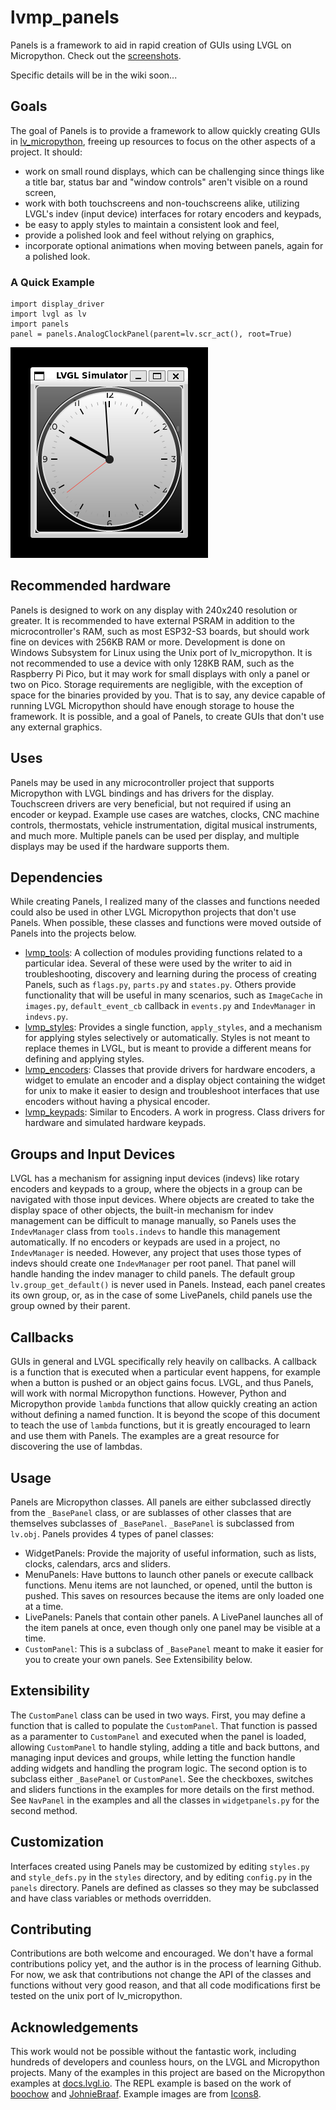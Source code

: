 # lvmp_panels
Panels is a framework to aid in rapid creation of GUIs using LVGL on Micropython.
Check out the [screenshots](assets/README.md).

Specific details will be in the wiki soon...

## Goals
The goal of Panels is to provide a framework to allow quickly creating GUIs in [lv_micropython](https://github.com/lvgl/lv_micropython), freeing up resources to focus on the other aspects of a project.  It should:
- work on small round displays, which can be challenging since things like a title bar, status bar and "window controls" aren't visible on a round screen,
- work with both touchscreens and non-touchscreens alike, utilizing LVGL's indev (input device) interfaces for rotary encoders and keypads,
- be easy to apply styles to maintain a consistent look and feel,
- provide a polished look and feel without relying on graphics,
- incorporate optional animations when moving between panels, again for a polished look.

### A Quick Example
```
import display_driver
import lvgl as lv
import panels
panel = panels.AnalogClockPanel(parent=lv.scr_act(), root=True)
```
![AnalogClockPanel.png](assets/AnalogClockPanel.png)

## Recommended hardware
Panels is designed to work on any display with 240x240 resolution or greater.  It is recommended to have external PSRAM in addition to the microcontroller's RAM, such as most ESP32-S3 boards, but should work fine on devices with 256KB RAM or more.  Development is done on Windows Subsystem for Linux using the Unix port of lv_micropython.  It is not recommended to use a device with only 128KB RAM, such as the Raspberry Pi Pico, but it may work for small displays with only a panel or two on Pico.  Storage requirements are negligible, with the exception of space for the binaries provided by you.  That is to say, any device capable of running LVGL Micropython should have enough storage to house the framework.  It is possible, and a goal of Panels, to create GUIs that don't use any external graphics.

## Uses
Panels may be used in any microcontroller project that supports Micropython with LVGL bindings and has drivers for the display.  Touchscreen drivers are very beneficial, but not required if using an encoder or keypad.  Example use cases are watches, clocks, CNC machine controls, thermostats, vehicle instrumentation, digital musical instruments, and much more.  Multiple panels can be used per display, and multiple displays may be used if the hardware supports them.

## Dependencies
While creating Panels, I realized many of the classes and functions needed could also be used in other LVGL Micropython projects that don't use Panels.  When possible, these classes and functions were moved outside of Panels into the projects below.
- [lvmp_tools](https://github.com/bdbarnett/lvmp_tools): A collection of modules providing functions related to a particular idea.  Several of these were used by the writer to aid in troubleshooting, discovery and learning during the process of creating Panels, such as `flags.py`, `parts.py` and `states.py`.  Others provide functionality that will be useful in many scenarios, such as `ImageCache` in `images.py`, `default_event_cb` callback in `events.py` and `IndevManager` in `indevs.py`.
- [lvmp_styles](https://github.com/bdbarnett/lvmp_styles): Provides a single function, `apply_styles`, and a mechanism for applying styles selectively or automatically.  Styles is not meant to replace themes in LVGL, but is meant to provide a different means for defining and applying styles.
- [lvmp_encoders](https://github.com/bdbarnett/lvmp_encoders): Classes that provide drivers for hardware encoders, a widget to emulate an encoder and a display object containing the widget for unix to make it easier to design and troubleshoot interfaces that use encoders without having a physical encoder.
- [lvmp_keypads](https://github.com/bdbarnett/lvmp_styles): Similar to Encoders.  A work in progress.  Class drivers for hardware and simulated hardware keypads.

## Groups and Input Devices
LVGL has a mechanism for assigning input devices (indevs) like rotary encoders and keypads to a group, where the objects in a group can be navigated with those input devices.  Where objects are created to take the display space of other objects, the built-in mechanism for indev management can be difficult to manage manually, so Panels uses the `IndevManager` class from `tools.indevs` to handle this management automatically.  If no encoders or keypads are used in a project, no `IndevManager` is needed.  However, any project that uses those types of indevs should create one `IndevManager` per root panel.  That panel will handle handing the indev manager to child panels.  The default group `lv.group_get_default()` is never used in Panels.  Instead, each panel creates its own group, or, as in the case of some LivePanels, child panels use the group owned by their parent.

## Callbacks
GUIs in general and LVGL specifically rely heavily on callbacks.  A callback is a function that is executed when a particular event happens, for example when a button is pushed or an object gains focus.  LVGL, and thus Panels, will work with normal Micropython functions.  However, Python and Micropython provide `lambda` functions that allow quickly creating an action without defining a named function.  It is beyond the scope of this document to teach the use of `lambda` functions, but it is greatly encouraged to learn and use them with Panels.  The examples are a great resource for discovering the use of lambdas.

## Usage
Panels are Micropython classes.  All panels are either subclassed directly from the `_BasePanel` class, or are sublasses of other classes that are themselves subclasses of `_BasePanel`.  `_BasePanel` is subclassed from `lv.obj`.  Panels provides 4 types of panel classes:
- WidgetPanels: Provide the majority of useful information, such as lists, clocks, calendars, arcs and sliders.
- MenuPanels: Have buttons to launch other panels or execute callback functions. Menu items are not launched, or opened, until the button is pushed.  This saves on resources because the items are only loaded one at a time.
- LivePanels: Panels that contain other panels.  A LivePanel launches all of the item panels at once, even though only one panel may be visible at a time.
- `CustomPanel`: This is a subclass of `_BasePanel` meant to make it easier for you to create your own panels.  See Extensibility below.

## Extensibility
The `CustomPanel` class can be used in two ways.  First, you may define a function that is called to populate the `CustomPanel`.  That function is passed as a paramenter to `CustomPanel` and executed when the panel is loaded, allowing `CustomPanel` to handle styling, adding a title and back buttons, and managing input devices and groups, while letting the function handle adding widgets and handling the program logic.  The second option is to subclass either `_BasePanel` or `CustomPanel`.  See the checkboxes, switches and sliders functions in the examples for more details on the first method.  See `NavPanel` in the examples and all the classes in `widgetpanels.py` for the second method.

## Customization
Interfaces created using Panels may be customized by editing `styles.py` and `style_defs.py` in the `styles` directory, and by editing `config.py` in the `panels` directory.  Panels are defined as classes so they may be subclassed and have class variables or methods overridden.

## Contributing
Contributions are both welcome and encouraged.  We don't have a formal contributions policy yet, and the author is in the process of learning Github.  For now, we ask that contributions not change the API of the classes and functions without very good reason, and that all code modifications first be tested on the unix port of lv_micropython.

## Acknowledgements
This work would not be possible without the fantastic work, including hundreds of developers and counless hours, on the LVGL and Micropython projects.  Many of the examples in this project are based on the Micropython examples at [docs.lvgl.io](https://docs.lvgl.io). The REPL example is based on the work of [boochow](https://github.com/boochow/FBConsole) and [JohnieBraaf](https://github.com/JohnieBraaf/Boat-Controller-Micropython-LVGL/blob/main/console.py).  Example images are from [Icons8](https://icons8.com).

